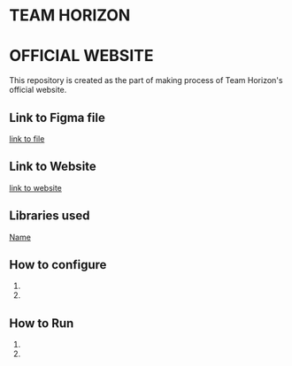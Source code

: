 # TEAM HORIZON

#  OFFICIAL WEBSITE
This repository is created as the part of making process of Team Horizon's official website. 

## Link to Figma file
[link to file](https://www.figma.com/design/WBfekgMJ9JZZgtF9kIaOVF/Horizon-website?node-id=195-980&t=4auOsexJ1t5jrs7E-1)

## Link to Website
[link to website](https://)

## Libraries used
[Name](https://) 

## How to configure
1. 
2. 

## How to Run
1. 
2. 
